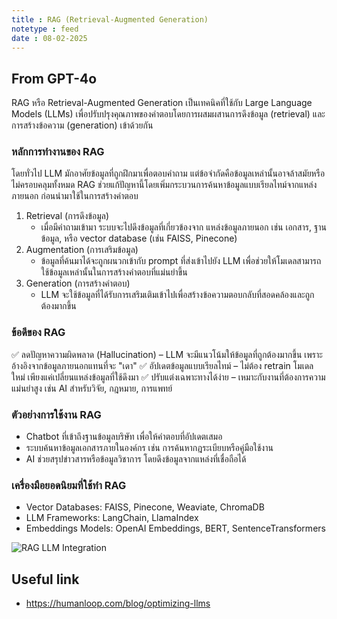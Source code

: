 ```yaml
---
title : RAG (Retrieval-Augmented Generation)
notetype : feed
date : 08-02-2025
---
```


## From GPT-4o 

RAG หรือ Retrieval-Augmented Generation เป็นเทคนิคที่ใช้กับ Large Language Models (LLMs) เพื่อปรับปรุงคุณภาพของคำตอบโดยการผสมผสานการดึงข้อมูล (retrieval) และการสร้างข้อความ (generation) เข้าด้วยกัน

### หลักการทำงานของ RAG
โดยทั่วไป LLM มักอาศัยข้อมูลที่ถูกฝึกมาเพื่อตอบคำถาม แต่ข้อจำกัดคือข้อมูลเหล่านั้นอาจล้าสมัยหรือไม่ครอบคลุมทั้งหมด RAG ช่วยแก้ปัญหานี้โดยเพิ่มกระบวนการค้นหาข้อมูลแบบเรียลไทม์จากแหล่งภายนอก ก่อนนำมาใช้ในการสร้างคำตอบ
1. Retrieval (การดึงข้อมูล)
    - เมื่อมีคำถามเข้ามา ระบบจะไปดึงข้อมูลที่เกี่ยวข้องจาก แหล่งข้อมูลภายนอก เช่น เอกสาร, ฐานข้อมูล, หรือ vector database (เช่น FAISS, Pinecone)
2. Augmentation (การเสริมข้อมูล)
    - ข้อมูลที่ค้นมาได้จะถูกผนวกเข้ากับ prompt ที่ส่งเข้าไปยัง LLM เพื่อช่วยให้โมเดลสามารถใช้ข้อมูลเหล่านั้นในการสร้างคำตอบที่แม่นยำขึ้น
3. Generation (การสร้างคำตอบ)
    - LLM จะใช้ข้อมูลที่ได้รับการเสริมเติมเข้าไปเพื่อสร้างข้อความตอบกลับที่สอดคล้องและถูกต้องมากขึ้น

### ข้อดีของ RAG
✅ ลดปัญหาความผิดพลาด (Hallucination) – LLM จะมีแนวโน้มให้ข้อมูลที่ถูกต้องมากขึ้น เพราะอ้างอิงจากข้อมูลภายนอกแทนที่จะ "เดา"
✅ อัปเดตข้อมูลแบบเรียลไทม์ – ไม่ต้อง retrain โมเดลใหม่ เพียงแค่เปลี่ยนแหล่งข้อมูลที่ใช้ดึงมา
✅ ปรับแต่งเฉพาะทางได้ง่าย – เหมาะกับงานที่ต้องการความแม่นยำสูง เช่น AI สำหรับวิจัย, กฎหมาย, การแพทย์

### ตัวอย่างการใช้งาน RAG
- Chatbot ที่เข้าถึงฐานข้อมูลบริษัท เพื่อให้คำตอบที่อัปเดตเสมอ
- ระบบค้นหาข้อมูลเอกสารภายในองค์กร เช่น การค้นหากฎระเบียบหรือคู่มือใช้งาน
- AI ช่วยสรุปข่าวสารหรือข้อมูลวิชาการ โดยดึงข้อมูลจากแหล่งที่เชื่อถือได้

### เครื่องมือยอดนิยมที่ใช้ทำ RAG
- Vector Databases: FAISS, Pinecone, Weaviate, ChromaDB
- LLM Frameworks: LangChain, LlamaIndex
- Embeddings Models: OpenAI Embeddings, BERT, SentenceTransformers

![RAG LLM Integration](/assets/img/Other/LLM/rag_llm_integration.avif) 

## Useful link
- https://humanloop.com/blog/optimizing-llms